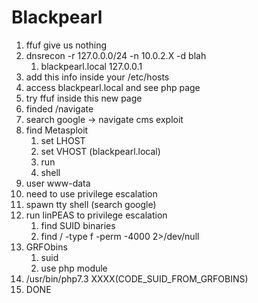# Blackpearl



1. ffuf give us nothing
2. dnsrecon -r 127.0.0.0/24 -n 10.0.2.X -d blah
   1. blackpearl.local 127.0.0.1
3. add this info inside your /etc/hosts
4. access blackpearl.local and see php page
5. try ffuf inside this new page
6. finded /navigate
7. search google -> navigate cms exploit
8. find Metasploit
   1. set LHOST
   2. set VHOST (blackpearl.local)
   3. run
   4. shell
9. user www-data
10. need to use privilege escalation
11. spawn tty shell (search google)
12. run linPEAS to privilege escalation
    1. find SUID binaries
    2. find / -type f -perm -4000 2>/dev/null
13. GRFObins
    1. suid
    2. use php module
14. /usr/bin/php7.3 XXXX(CODE\_SUID\_FROM\_GRFOBINS)
15. DONE
